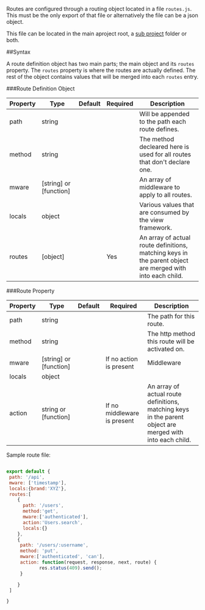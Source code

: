 
Routes are configured through a routing object located in a file `routes.js`.
This must be the only export of that file or alternatively the file
can be a json object.

This file can be located in the main aproject root, a [sub project](/project.html)
folder or both.

##Syntax

A route definition object has two main parts; the main object and its `routes` property.
The `routes` property is where the routes are actually defined. The rest of
the object contains values that will be merged into each `routes` entry.

###Route Definition Object

| Property | Type              | Default | Required | Description |
| -------- | ----------------- | ------- | -------- | ----------- |
| path     | string            |         |          | Will be appended to the path each route defines.
| method   | string            |         |          | The method decleared here is used for all routes that don't declare one.
| mware    | [string] or [function]|     |          | An array of middleware to  apply to all routes.
| locals   | object            |         |          | Various values that are consumed by the view framework.
| routes   | [object]          |         | Yes      | An array of actual route definitions, matching keys in the parent object are merged with into each child.

###Route Property

| Property | Type                  | Default | Required                   | Description |
| -------- | --------------------- | ------- | -------------------------- | ----------- |
| path     | string                |         |                            | The path for this route.
| method   | string                |         |                            | The http method this route will be activated on.
| mware    | [string] or [function]|         | If no action is present    | Middleware
| locals   | object                |         |                            | 
| action   | string or [function]  |         | If no middleware is present| An array of actual route definitions, matching keys in the parent object are merged with into each child.



Sample route file:

```javascript

export default {
 path: '/api',
 mware: ['timestamp'],
 locals:{brand:'XYZ'},
 routes:[
    {
      path: '/users',
      method:'get', 
      mware:['authenticated'], 
      action:'Users.search', 
      locals:{}
    },
    {
     path: '/users/:username',
     method: 'put',
     mware:['authenticated', 'can'],
     action: function(request, response, next, route) {
            res.status(409).send();
     }

    }
 ]

}

```
